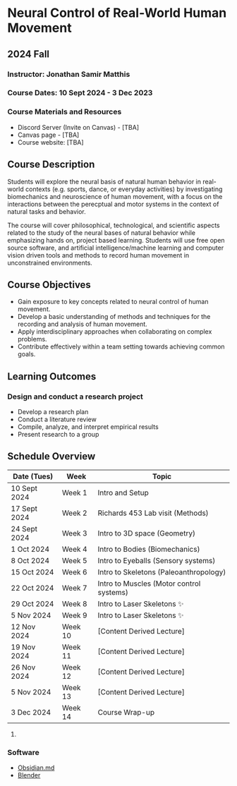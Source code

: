 # Neural Control of Real-World Human Movement
## 2024 Fall

### Instructor: Jonathan Samir Matthis
### Course Dates: 10 Sept 2024 - 3 Dec 2023
### Course Materials and Resources
- Discord Server (Invite on Canvas) - [TBA]
- Canvas page - [TBA]
- Course website: [TBA]


## Course Description
Students will explore the neural basis of natural human behavior in real-world contexts (e.g. sports, dance, or everyday activities) by investigating  biomechanics and  neuroscience of human movement, with a focus on the interactions between the perecptual and motor systems in the context of natural tasks and behavior.

 The course will cover philosophical, technological, and scientific aspects related to the study of the neural bases of natural behavior while emphasizing hands on, project based learning. Students will use free open source software, and artificial intelligence/machine learning and computer vision driven tools and methods to record human movement in unconstrained environments.

    
## Course Objectives
- Gain exposure to key concepts related to neural control of human movement.
- Develop a basic understanding of methods and techniques for the recording and analysis of human movement.
- Apply interdisciplinary approaches when collaborating on complex problems.
- Contribute effectively within a team setting towards achieving common goals.

## Learning Outcomes
### Design and conduct a research project
- Develop a research plan
- Conduct a literature review
- Compile, analyze, and interpret empirical results
- Present research to a group

## Schedule Overview

|Date (Tues)| Week |  Topic |
|----|----------|---------------| 
|  10  Sept 2024  | Week 1  | Intro and Setup |
|  17  Sept 2024  | Week 2  | Richards 453 Lab visit (Methods) 
|  24  Sept 2024  | Week 3  | Intro to 3D space (Geometry)
|   1  Oct  2024  | Week 4  | Intro to Bodies (Biomechanics)
|   8  Oct  2024  | Week 5  | Intro to Eyeballs (Sensory systems) 
|  15  Oct  2024  | Week 6  | Intro to Skeletons (Paleoanthropology)
|  22  Oct  2024  | Week 7  | Intro to Muscles (Motor control systems)
|  29  Oct  2024  | Week 8  | Intro to Laser Skeletons ✨
|   5  Nov  2024  | Week 9  | Intro to Laser Skeletons ✨
|  12  Nov  2024  | Week 10 | [Content Derived Lecture] 
|  19  Nov  2024  | Week 11 | [Content Derived Lecture] 
|  26  Nov  2024  | Week 12 | [Content Derived Lecture] 
|   5  Nov  2024  | Week 13 | [Content Derived Lecture]
|   3  Dec  2024  | Week 14 | Course Wrap-up


1. 

### Software

- [Obsidian.md](https://obsidian.md/)
- [Blender](https://www.blender.org/)
  



